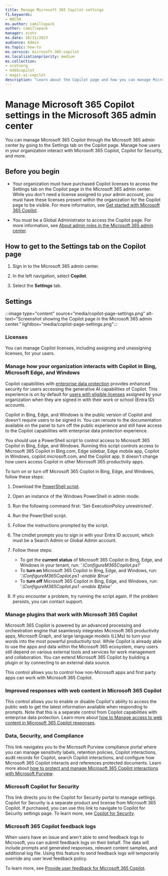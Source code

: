 ```yaml
---
title: Manage Microsoft 365 Copilot settings
f1.keywords:
- NOCSH
ms.author: camillepack
author: camillepack
manager: scotv
ms.date: 10/31/2023
audience: Admin
ms.topic: how-to
ms.service: microsoft-365-copilot
ms.localizationpriority: medium
ms.collection: 
- scotvorg
- m365copilot
- magic-ai-copilot
description: "Learn about the Copilot page and how you can manage Microsoft 365 Copilot settings in the Microsoft 365 admin center."
---
```


# Manage Microsoft 365 Copilot settings in the Microsoft 365 admin center

You can manage Microsoft 365 Copilot through the Microsoft 365 admin center by going to the Settings tab on the Copilot page. Manage how users in your organization interact with Microsoft 365 Copilot, Copilot for Security, and more.

## Before you begin

- Your organization must have purchased Copilot licenses to access the Settings tab on the Copilot page in the Microsoft 365 admin center. While you don't need a license assigned to your admin account, you must have these licenses present within the organization for the Copilot page to be visible. For more information, see [Get started with Microsoft 365 Copilot](microsoft-365-copilot-setup.md).

- You must be a Global Administrator to access the Copilot page. For more information, see [About admin roles in the Microsoft 365 admin center](/microsoft-365/admin/add-users/about-admin-roles).

## How to get to the Settings tab on the Copilot page

1. Sign in to the Microsoft 365 admin center.

2. In the left navigation, select **Copilot**.

3. Select the **Settings** tab.

## Settings

:::image type="content" source="media/copilot-page-settings.png" alt-text="Screenshot showing the Copilot page in the Microsoft 365 admin center." lightbox="media/copilot-page-settings.png":::

### Licenses

You can manage Copilot licenses, including assigning and unassigning licenses, for your users.

### Manage how your organization interacts with Copilot in Bing, Microsoft Edge, and Windows

Copilot capabilities with [enterprise data protection](/copilot/overview) provides enhanced security for users accessing the generative AI capabilities of Copilot. This experience is on by default for [users with eligible licenses](/copilot/manage#commercial-data-protection-eligibility) assigned by your organization when they are signed in with their work or school (Entra ID) accounts.

Copilot in Bing, Edge, and Windows is the public version of Copilot and doesn't require users to be signed in. You can reroute to the documentation available on the panel to turn off the public experience and still have access to the Copilot capabilities with enterprise data protection experience.

You should use a PowerShell script to control access to Microsoft 365 Copilot in Bing, Edge, and Windows. Running this script controls access to Microsoft 365 Copilot in Bing.com, Edge sidebar, Edge mobile app, Copilot in Windows, copilot.microsoft.com, and the Copilot app. It doesn't change how users access Copilot in other Microsoft 365 productivity apps.  

To turn on or turn off Microsoft 365 Copilot in Bing, Edge, and Windows, follow these steps:

1. Download the [PowerShell script](https://download.microsoft.com/download/8/9/d/89d41212-7ece-414c-b6d3-f4ecb070c613/ConfigureM365Copilot.ps1).
2. Open an instance of the Windows PowerShell in admin mode.
3. Run the following command first: 'Set-ExecutionPolicy unrestricted'.
4. Run the PowerShell script.
5. Follow the instructions prompted by the script.
6. The cmdlet prompts you to sign in with your Entra ID account, which must be a Search Admin or Global Admin account.
7. Follow these steps:

    - To get the **current status** of Microsoft 365 Copilot in Bing, Edge, and Windows in your tenant, run: *'.\ConfigureM365Copilot.ps1'*
    - To **turn on** Microsoft 365 Copilot in Bing, Edge, and Windows, run: *'.\ConfigureM365Copilot.ps1 -enable $true'*
    - To **turn off** Microsoft 365 Copilot in Bing, Edge, and Windows, run: *'.\ConfigureM365Copilot.ps1 -enable $false'*
8. If you encounter a problem, try running the script again. If the problem persists, you can contact support.

### Manage plugins that work with Microsoft 365 Copilot

Microsoft 365 Copilot is powered by an advanced processing and orchestration engine that seamlessly integrates Microsoft 365 productivity apps, Microsoft Graph, and large language models (LLMs) to turn your words into the most powerful productivity tool. While Copilot is already able to use the apps and data within the Microsoft 365 ecosystem, many users still depend on various external tools and services for work management and collaboration. You can extend Microsoft 365 Copilot by building a plugin or by connecting to an external data source.

This control allows you to control how non-Microsoft apps and first party apps can work with Microsoft 365 Copilot.

### Improved responses with web content in Microsoft 365 Copilot

This control allows you to enable or disable Copilot's ability to access the public web to get the latest information available when responding to prompts. Note that this is a separate control from Copilot capabilities with enterprise data protection. Learn more about [how to Manage access to web content in Microsoft 365 Copilot responses](manage-public-web-access.md).

### Data, Security, and Compliance

This link navigates you to the Microsoft Purview compliance portal where you can manage sensitivity labels, retention policies, Copilot interactions, audit records for Copilot, search Copilot interactions, and configure how Microsoft 365 Copilot interacts and references protected documents. Learn more about [how to protect and manage Microsoft 365 Copilot interactions with Microsoft Purview](/purview/ai-microsoft-purview).

### Microsoft Copilot for Security

This link directs you to the Copilot for Security portal to manage settings. Copilot for Security is a separate product and license from Microsoft 365 Copilot. If purchased, you can use this link to navigate to Copilot for Security settings page. To learn more, see [Copilot for Security](/copilot/security/).

### Microsoft 365 Copilot feedback logs

When users have an issue and aren't able to send feedback logs to Microsoft, you can submit feedback logs on their behalf. The data will include prompts and generated responses, relevant content samples, and additional log file. Using this feature to send feedback logs will temporarily override any user level feedback policy.

To learn more, see [Provide user feedback for Microsoft 365 Copilot](provide-feedback.md).
